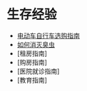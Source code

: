 # 生存经验

- [电动车自行车选购指南](select_electrombile.md)
- [如何消灭臭虫](kill_bedbug.md)
- [租房指南]
- [购房指南]
- [医院就诊指南]
- [教育指南]

